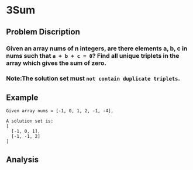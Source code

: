 # 3Sum

## Problem Discription

### Given an array nums of n integers, are there elements a, b, c in nums such that `a + b + c = 0`? Find all unique triplets in the array which gives the sum of zero.

### Note:The solution set must `not contain duplicate triplets`.

## Example
```
Given array nums = [-1, 0, 1, 2, -1, -4],

A solution set is:
[
  [-1, 0, 1],
  [-1, -1, 2]
]
```

## Analysis
